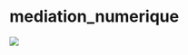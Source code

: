 # mediation_numerique
[![](http://img.youtube.com/vi/xtC0KuVA-XE/0.jpg)](http://www.youtube.com/watch?v=xtC0KuVA-XE "3D")
